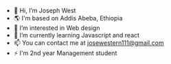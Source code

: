 - 👋 Hi, I’m Joseph West
- 🌎 I'm based on Addis Abeba, Ethiopia
- 👀 I’m interested in Web design
- 🌱 I’m currently learning Javascript and react
- 📫 You can contact me at josewestern111@gmail.com
- ⚡ I'm 2nd year Management student

<!---
Job177/Job177 is a ✨ special ✨ repository because its `README.md` (this file) appears on your GitHub profile.
You can click the Preview link to take a look at your changes.
--->
